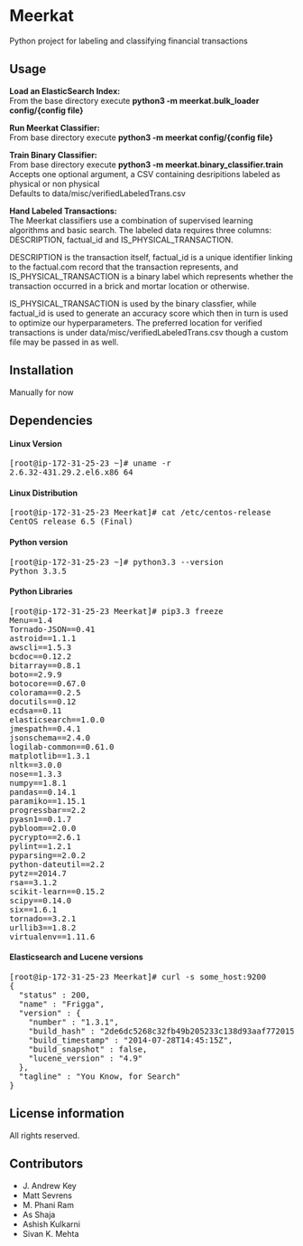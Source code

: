 Meerkat
=====
Python project for labeling and classifying financial transactions

Usage
------------
**Load an ElasticSearch Index:**<br>
From the base directory execute **python3 -m meerkat.bulk_loader config/{config file}**

**Run Meerkat Classifier:**<br>
From base directory execute **python3 -m meerkat config/{config file}**

**Train Binary Classifier:**<br>
From base directory execute **python3 -m meerkat.binary_classifier.train**<br>
Accepts one optional argument, a CSV containing desripitions labeled as physical or non physical<br>
Defaults to data/misc/verifiedLabeledTrans.csv

**Hand Labeled Transactions:**<br>
The Meerkat classifiers use a combination of supervised learning algorithms and basic search. 
The labeled data requires three columns: DESCRIPTION, factual_id and IS_PHYSICAL_TRANSACTION.

DESCRIPTION is the transaction itself, factual_id is a unique identifier linking to the
factual.com record that the transaction represents, and IS_PHYSICAL_TRANSACTION is a binary
label which represents whether the transaction occurred in a brick and mortar location
or otherwise. 

IS_PHYSICAL_TRANSACTION is used by the binary classfier, while factual_id
is used to generate an accuracy score which then in turn is used to optimize our hyperparameters.
The preferred location for verified transactions is under data/misc/verifiedLabeledTrans.csv 
though a custom file may be passed in as well. 

Installation
------------
Manually for now

Dependencies
------------
#### Linux Version
<pre>
[root@ip-172-31-25-23 ~]# uname -r
2.6.32-431.29.2.el6.x86_64
</pre>
#### Linux Distribution
<pre>
[root@ip-172-31-25-23 Meerkat]# cat /etc/centos-release
CentOS release 6.5 (Final)
</pre>
#### Python version
<pre>
[root@ip-172-31-25-23 ~]# python3.3 --version
Python 3.3.5
</pre>
#### Python Libraries
<pre>
[root@ip-172-31-25-23 Meerkat]# pip3.3 freeze
Menu==1.4
Tornado-JSON==0.41
astroid==1.1.1
awscli==1.5.3
bcdoc==0.12.2
bitarray==0.8.1
boto==2.9.9
botocore==0.67.0
colorama==0.2.5
docutils==0.12
ecdsa==0.11
elasticsearch==1.0.0
jmespath==0.4.1
jsonschema==2.4.0
logilab-common==0.61.0
matplotlib==1.3.1
nltk==3.0.0
nose==1.3.3
numpy==1.8.1
pandas==0.14.1
paramiko==1.15.1
progressbar==2.2
pyasn1==0.1.7
pybloom==2.0.0
pycrypto==2.6.1
pylint==1.2.1
pyparsing==2.0.2
python-dateutil==2.2
pytz==2014.7
rsa==3.1.2
scikit-learn==0.15.2
scipy==0.14.0
six==1.6.1
tornado==3.2.1
urllib3==1.8.2
virtualenv==1.11.6
</pre>
#### Elasticsearch and Lucene versions
<pre>
[root@ip-172-31-25-23 Meerkat]# curl -s some_host:9200
{
  "status" : 200,
  "name" : "Frigga",
  "version" : {
    "number" : "1.3.1",
    "build_hash" : "2de6dc5268c32fb49b205233c138d93aaf772015",
    "build_timestamp" : "2014-07-28T14:45:15Z",
    "build_snapshot" : false,
    "lucene_version" : "4.9"
  },
  "tagline" : "You Know, for Search"
}
</pre>

License information
-------------------
All rights reserved.

Contributors
------------
* J. Andrew Key
* Matt Sevrens
* M. Phani Ram
* As Shaja
* Ashish Kulkarni
* Sivan K. Mehta
